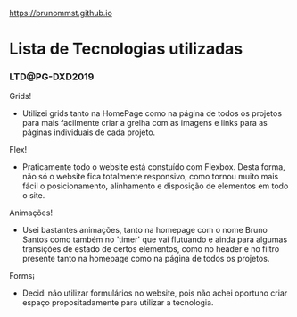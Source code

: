 https://brunommst.github.io

<h1><b>Lista de Tecnologias utilizadas</b></h1>
<h3>LTD@PG-DXD2019</h3>

Grids!
- Utilizei grids tanto na HomePage como na página de todos os projetos para mais facilmente criar a grelha com as imagens e links para as páginas individuais de cada projeto.

Flex!
- Praticamente todo o website está constuído com Flexbox. Desta forma, não só o website fica totalmente responsivo, como tornou muito mais fácil o posicionamento, alinhamento e disposição de elementos em todo o site. 

Animações!
- Usei bastantes animações, tanto na homepage com o nome Bruno Santos como também no 'timer' que vai flutuando e ainda para algumas transições de estado de certos elementos, como no header e no filtro presente tanto na homepage como na página de todos os projetos.

Forms¡
- Decidi não utilizar formulários no website, pois não achei oportuno criar espaço propositadamente para utilizar a tecnologia.